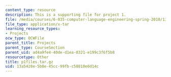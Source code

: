 ```yaml
---
content_type: resource
description: This is a supporting file for project 1.
file: /media/courses/6-035-computer-language-engineering-spring-2010/13a5428e5b8e45cc99fbc58810e6d14c_p1files.tar.gz
file_type: application/x-tar
learning_resource_types:
- Projects
ocw_type: OCWFile
parent_title: Projects
parent_type: CourseSection
parent_uid: ad4a9fe4-40de-d1ea-0321-e199c3f6f5b8
resourcetype: Other
title: p1files.tar.gz
uid: 13a5428e-5b8e-45cc-99fb-c58810e6d14c
---
```

